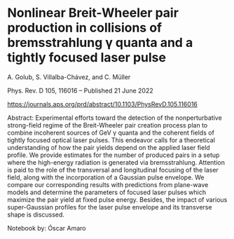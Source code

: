 # Nonlinear Breit-Wheeler pair production in collisions of bremsstrahlung γ quanta and a tightly focused laser pulse

A. Golub, S. Villalba-Chávez, and C. Müller

Phys. Rev. D 105, 116016 – Published 21 June 2022

https://journals.aps.org/prd/abstract/10.1103/PhysRevD.105.116016

Abstract: 
Experimental efforts toward the detection of the nonperturbative strong-field regime of the Breit-Wheeler pair creation process plan to combine incoherent sources of GeV γ quanta and the coherent fields of tightly focused optical laser pulses. This endeavor calls for a theoretical understanding of how the pair yields depend on the applied laser field profile. We provide estimates for the number of produced pairs in a setup where the high-energy radiation is generated via bremsstrahlung. Attention is paid to the role of the transversal and longitudinal focusing of the laser field, along with the incorporation of a Gaussian pulse envelope. We compare our corresponding results with predictions from plane-wave models and determine the parameters of focused laser pulses which maximize the pair yield at fixed pulse energy. Besides, the impact of various super-Gaussian profiles for the laser pulse envelope and its transverse shape is discussed.

Notebook by: Óscar Amaro
